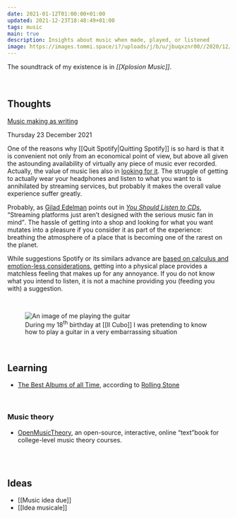 ```yaml
---
date: 2021-01-12T01:00:00+01:00
updated: 2021-12-23T18:48:49+01:00
tags: music
main: true
description: Insights about music when made, played, or listened
image: https://images.tommi.space/i?/uploads/j/b/u/jbuqxznr00//2020/12/24/20201224164521-98446d01-me.jpg
---
```

<div class='blue box'>
	The soundtrack of my existence is in <cite>[[Xplosion Music]]</cite>.
</div>


<br>
<br>

## Thoughts

[Music making as writing](https://rosano.hmm.garden/01ev1pxthspxdq5e5k5m54e1sg 'Music is not just for professionals')

<p class='date'><time datetime='2021-12-23T18:27:17+01:00'>Thursday 23 December 2021</time></p>
One of the reasons why [[Quit Spotify|Quitting Spotify]] is so hard is that it is convenient not only from an economical point of view, but above all given the astounding availability of virtually any piece of music ever recorded. Actually, the value of music lies also in <u>looking for it</u>. The struggle of getting to actually wear your headphones and listen to what you want to is annihilated by streaming services, but probably it makes the overall value experience suffer greatly.

Probably, as [Gilad Edelman](https://www.wired.com/author/gilad-edelman/ 'Gilad Edelman’s profile on Wired') points out in <cite>[You Should Listen to CDs](https://www.wired.com/story/you-should-listen-to-cds/ 'You Should Listen to CDs')</cite>, <q cite='https://hyp.is/ONwkwGQTEeyXXMNroZdLqw/www.wired.com/story/you-should-listen-to-cds/'>Streaming platforms just aren’t designed with the serious music fan in mind</q>. The hassle of getting into a shop and looking for what you want mutates into a pleasure if you consider it as part of the experience: breathing the atmosphere of a place that is becoming one of the rarest on the planet.

While suggestions Spotify or its similars advance are [based on calculus and emotion-less considerations](/the-power-of-decentralization#algorithms-as-black-boxes '“Algorithms as Black Boxes„ section in my essay “The Power of Decentralization„'), getting into a physical place provides a matchless feeling that makes up for any annoyance. If you do not know what you intend to listen, it is not a machine providing you (feeding you with) a suggestion.

<br>
<figure><picture>
	<img src='https://images.tommi.space/i?/uploads/j/b/u/jbuqxznr00//2020/12/24/20201224164521-98446d01-me.jpg' alt='An image of me playing the guitar'>
	<figcaption>During my 18<sup>th</sup> birthday at [[Il Cubo]] I was pretending to know how to play a guitar in a very embarrassing situation</figcaption>
</picture></figure>

<br>

## Learning

- [The Best Albums of all Time](https://www.rollingstone.com/music/music-lists/best-albums-of-all-time-1062063/ 'The Best Albums of all Time'), according to [Rolling Stone]

<br>

### Music theory

- [OpenMusicTheory](http://openmusictheory.com/ 'Open Music Theory'), an open-source, interactive, online “text”book for college-level music theory courses.

<br>
<br>

## Ideas

- [[Music idea due]]
- [[Idea musicale]]

[Rolling Stone]: https://www.rollingstone.com/ 'Rolling Stone'